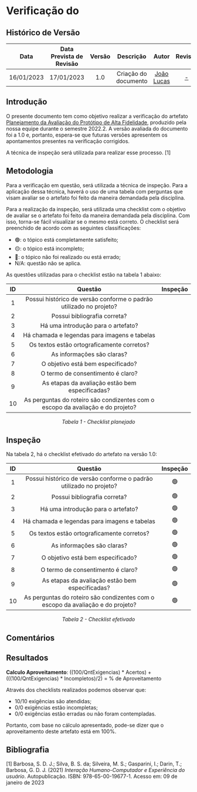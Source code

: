 # Verificação do 
## <a>Histórico de Versão</a>
|    Data    | Data Prevista de Revisão | Versão |      Descrição       |                   Autor                    |         Revisor          |
| :--------: | :----------------------: | :----: | :------------------: | :----------------------------------------: | :----------------------: |
| 16/01/2023 |        17/01/2023        |  1.0   | Criação do documento | [João Lucas](https://github.com/HacKairos) | [-](https://github.com/) |

## <a>Introdução</a>
O presente documento tem como objetivo realizar a verificação do artefato [Planejamento da Avaliação do Protótipo de Alta Fidelidade](../../../DesignAvaliacaoDesen/Nivel3/ProtAltaFidelidade/PlanejamentoProtAlta.md), produzido pela nossa equipe durante o semestre 2022.2. A versão avaliada do documento foi a 1.0 e, portanto, espera-se que futuras versões apresentem os apontamentos presentes na verificação corrigidos.

A técnica de inspeção será utilizada para realizar esse processo. [1]

## <a>Metodologia</a>
Para a verificação em questão, será utilizada a técnica de inspeção. Para a aplicação dessa técnica, haverá o uso de uma tabela com perguntas que visam avaliar se o artefato foi feito da maneira demandada pela disciplina.

Para a realização da inspeção, será utilizada uma checklist com o objetivo de avaliar se o artefato foi feito da maneira demandada pela disciplina. Com isso, torna-se fácil visualizar se o mesmo está correto. O checklist será preenchido de acordo com as seguintes classificações:

* 🟢: o tópico está completamente satisfeito;
* 🟡: o tópico está incompleto;
* 🔴: o tópico não foi realizado ou está errado;
* N/A: questão não se aplica.

As questões utilizadas para o checklist estão na tabela 1 abaixo:

<center>

|  ID   |                                     Questão                                     | Inspeção |
| :---: | :-----------------------------------------------------------------------------: | :------: |
|   1   |       Possui histórico de versão conforme o padrão utilizado no projeto?        |          |
|   2   |                          Possui bibliografia correta?                           |          |
|   3   |                       Há uma introdução para o artefato?                        |          |
|   4   |                  Há chamada e legendas para imagens e tabelas                   |          |
|   5   |                   Os textos estão ortograficamente corretos?                    |          |
|   6   |                           As informações são claras?                            |          |
|   7   |                        O objetivo está bem especificado?                        |          |
|   8   |                        O termo de consentimento é claro?                        |          |
|   9   |                 As etapas da avaliação estão bem especificadas?                 |          |
|  10   | As perguntas do roteiro são condizentes com o escopo da avaliação e do projeto? |          |


  
*Tabela 1 - Checklist planejado*

</center>

## <a>Inspeção</a>

Na tabela 2, há o checklist efetivado do artefato na versão 1.0:

<center>

|  ID   |                                     Questão                                     | Inspeção |
| :---: | :-----------------------------------------------------------------------------: | :------: |
|   1   |       Possui histórico de versão conforme o padrão utilizado no projeto?        |    🟢     |
|   2   |                          Possui bibliografia correta?                           |    🟢     |
|   3   |                       Há uma introdução para o artefato?                        |    🟢     |
|   4   |                  Há chamada e legendas para imagens e tabelas                   |    🟢     |
|   5   |                   Os textos estão ortograficamente corretos?                    |    🟢     |
|   6   |                           As informações são claras?                            |    🟢     |
|   7   |                        O objetivo está bem especificado?                        |    🟢     |
|   8   |                        O termo de consentimento é claro?                        |    🟢     |
|   9   |                 As etapas da avaliação estão bem especificadas?                 |    🟢     |
|  10   | As perguntas do roteiro são condizentes com o escopo da avaliação e do projeto? |    🟢     |



  
*Tabela 2 - Checklist efetivado*

</center>

## <a>Comentários</a>


## <a>Resultados</a>
<a>**Calculo Aproveitamento**</a>: ((100/QntExigencias) * Acertos) + (((100/QntExigencias) * Incompletos)/2) = % de Aproveitamento

Através dos checklists realizados podemos observar que:

* 10/10 exigências são atendidas;
* 0/0 exigências estão incompletas;
* 0/0 exigências estão erradas ou não foram contempladas.

Portanto, com base no cálculo apresentado, pode-se dizer que o aproveitamento deste artefato está em 100%.

## <a>Bibliografia</a>

[1] Barbosa, S. D. J.; Silva, B. S. da; Silveira, M. S.; Gasparini, I.; Darin, T.; Barbosa, G. D. J. (2021) _Interação Humano-Computador e Experiência do usuário_. Autopublicação. ISBN: 978-65-00-19677-1. Acesso em: 09 de janeiro de 2023